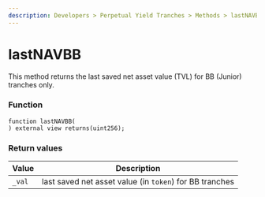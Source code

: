 ```yaml
---
description: Developers > Perpetual Yield Tranches > Methods > lastNAVBB
---
```


# lastNAVBB

This method returns the last saved net asset value (TVL) for BB (Junior) tranches only.

### Function

```solidity
function lastNAVBB(
) external view returns(uint256);
```

### Return values

| Value  | Description                                             |
| ------ | ------------------------------------------------------- |
| `_val` | last saved net asset value (in `token`) for BB tranches |
